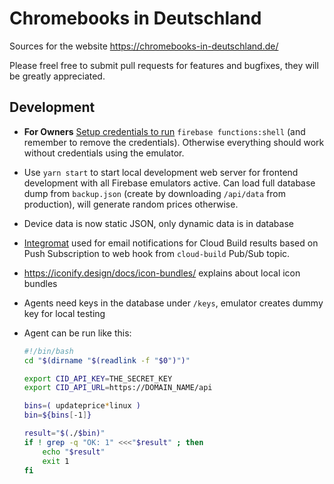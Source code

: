 # Chromebooks in Deutschland

Sources for the website https://chromebooks-in-deutschland.de/

Please freel free to submit pull requests for features and bugfixes, they will be greatly appreciated.

## Development

* **For Owners** [Setup credentials to run](https://firebase.google.com/docs/functions/local-emulator?authuser=0#set_up_admin_credentials_optional) `firebase functions:shell` (and remember to remove the credentials). Otherwise everything should work without credentials using the emulator.
* Use `yarn start` to start local development web server for frontend development with all Firebase emulators active. Can load full database dump from `backup.json` (create by downloading `/api/data` from production), will generate random prices otherwise.
* Device data is now static JSON, only dynamic data is in database
* [Integromat](https://www.integromat.com/) used for email notifications for Cloud Build results based on Push Subscription to web hook from `cloud-build` Pub/Sub topic.
* https://iconify.design/docs/icon-bundles/ explains about local icon bundles
* Agents need keys in the database under `/keys`, emulator creates dummy key for local testing
* Agent can be run like this:

    ```sh
    #!/bin/bash
    cd "$(dirname "$(readlink -f "$0")")"

    export CID_API_KEY=THE_SECRET_KEY
    export CID_API_URL=https://DOMAIN_NAME/api

    bins=( updateprice*linux )
    bin=${bins[-1]}

    result="$(./$bin)"
    if ! grep -q "OK: 1" <<<"$result" ; then
        echo "$result"
        exit 1
    fi
    ```